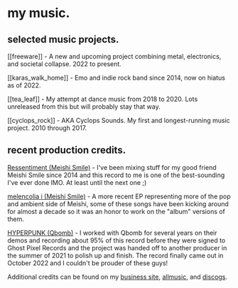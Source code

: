 # my music.

## selected music projects.

[[freeware]] - A new and upcoming project combining metal, electronics, and societal collapse. 2022 to present.

[[karas_walk_home]] - Emo and indie rock band since 2014, now on hiatus as of 2022. 

[[tea_leaf]] - My attempt at dance music from 2018 to 2020. Lots unreleased from this but will probably stay that way.

[[cyclops_rock]] - AKA Cyclops Sounds. My first and longest-running music project. 2010 through 2017.

## recent production credits.

[Ressentiment (Meishi Smile)](https://meishismile.bandcamp.com/album/ressentiment) - I've been mixing stuff for my good friend Meishi Smile since 2014 and this record to me is one of the best-sounding I've ever done IMO. At least until the next one ;)

[melencolia i (Meishi Smile)](https://meishismile.bandcamp.com/album/melencolia-i) - A more recent EP representing more of the pop and ambient side of Meishi, some of these songs have been kicking around for almost a decade so it was an honor to work on the "album" versions of them.

[HYPERPUNK (Qbomb)](https://qbomb.bandcamp.com/album/hyperpunk) - I worked with Qbomb for several years on their demos and recording about 95% of this record before they were signed to Ghost Pixel Records and the project was handed off to another producer in the summer of 2021 to polish up and finish. The record finally came out in October 2022 and I couldn't be prouder of these guys!

Additional credits can be found on my [business site](https://www.cyclopssound.com/credits), [allmusic](https://www.allmusic.com/artist/rob-duffy-mn0003636481), and [discogs](https://www.discogs.com/artist/4646318-Rob-Duffy).